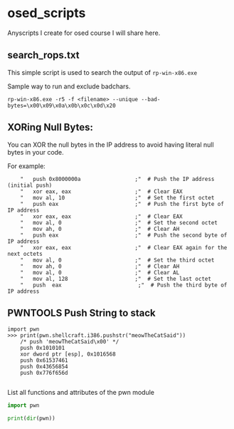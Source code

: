 # osed_scripts
Anyscripts I create for osed course I will share here.


## search_rops.txt

This simple script is used to search the output of `rp-win-x86.exe`

Sample way to run and exclude badchars.
```
rp-win-x86.exe -r5 -f <filename> --unique --bad-bytes=\x00\x09\x0a\x0b\x0c\x0d\x20
```


## XORing Null Bytes:

You can XOR the null bytes in the IP address to avoid having literal null bytes in your code. 

For example:
```
    "   push 0x8000000a                 ;"  # Push the IP address (initial push)
    "   xor eax, eax                    ;"  # Clear EAX
    "   mov al, 10                      ;"  # Set the first octet
    "   push eax                        ;"  # Push the first byte of IP address
    "   xor eax, eax                    ;"  # Clear EAX
    "   mov al, 0                       ;"  # Set the second octet
    "   mov ah, 0                       ;"  # Clear AH
    "   push eax                        ;"  # Push the second byte of IP address
    "   xor eax, eax                    ;"  # Clear EAX again for the next octets
    "   mov al, 0                       ;"  # Set the third octet
    "   mov ah, 0                       ;"  # Clear AH
    "   mov al, 0                       ;"  # Clear AL
    "   mov al, 128                     ;"  # Set the last octet
    "   push  eax                        ;"  # Push the third byte of IP address
```


## PWNTOOLS Push String to stack

```
import pwn
>>> print(pwn.shellcraft.i386.pushstr("meowTheCatSaid"))
    /* push 'meowTheCatSaid\x00' */
    push 0x1010101
    xor dword ptr [esp], 0x1016568
    push 0x61537461
    push 0x43656854
    push 0x776f656d


```
List all functions and attributes of the pwn module

``` python
import pwn

print(dir(pwn))
```

